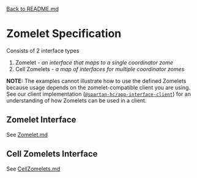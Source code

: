 [Back to README.md](README.md)


# Zomelet Specification
Consists of 2 interface types

1. Zomelet - *an interface that maps to a single coordinator zome*
2. Cell Zomelets - *a map of interfaces for multiple coordinator zomes*

**NOTE:** The examples cannot illustrate how to use the defined Zomelets because usage depends on
the zomelet-compatible client you are using.  See our client implementation
([`@spartan-hc/app-interface-client`](https://github.com/spartan-holochain-counsel/app-interface-client-js))
for an understanding of how Zomelets can be used in a client.


## Zomelet Interface

See [Zomelet.md](Zomelet.md)



## Cell Zomelets Interface

See [CellZomelets.md](CellZomelets.md)
